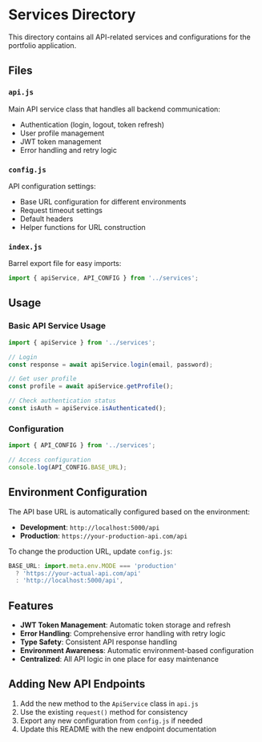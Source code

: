 # Services Directory

This directory contains all API-related services and configurations for the portfolio application.

## Files

### `api.js`
Main API service class that handles all backend communication:
- Authentication (login, logout, token refresh)
- User profile management
- JWT token management
- Error handling and retry logic

### `config.js`
API configuration settings:
- Base URL configuration for different environments
- Request timeout settings
- Default headers
- Helper functions for URL construction

### `index.js`
Barrel export file for easy imports:
```javascript
import { apiService, API_CONFIG } from '../services';
```

## Usage

### Basic API Service Usage
```javascript
import { apiService } from '../services';

// Login
const response = await apiService.login(email, password);

// Get user profile
const profile = await apiService.getProfile();

// Check authentication status
const isAuth = apiService.isAuthenticated();
```

### Configuration
```javascript
import { API_CONFIG } from '../services';

// Access configuration
console.log(API_CONFIG.BASE_URL);
```

## Environment Configuration

The API base URL is automatically configured based on the environment:

- **Development**: `http://localhost:5000/api`
- **Production**: `https://your-production-api.com/api`

To change the production URL, update `config.js`:

```javascript
BASE_URL: import.meta.env.MODE === 'production' 
  ? 'https://your-actual-api.com/api' 
  : 'http://localhost:5000/api',
```

## Features

- **JWT Token Management**: Automatic token storage and refresh
- **Error Handling**: Comprehensive error handling with retry logic
- **Type Safety**: Consistent API response handling
- **Environment Awareness**: Automatic environment-based configuration
- **Centralized**: All API logic in one place for easy maintenance

## Adding New API Endpoints

1. Add the new method to the `ApiService` class in `api.js`
2. Use the existing `request()` method for consistency
3. Export any new configuration from `config.js` if needed
4. Update this README with the new endpoint documentation
